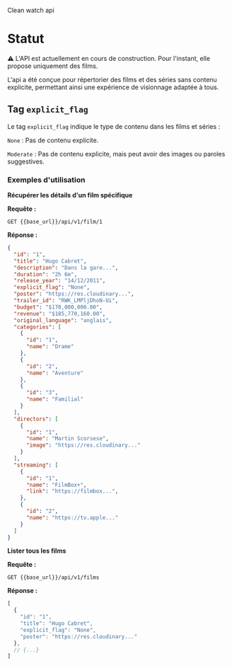 Clean watch api
# Statut
⚠️ L'API est actuellement en cours de construction. Pour l'instant, elle propose uniquement des films.

L'api a été conçue pour répertorier des films et des séries sans contenu explicite, permettant ainsi une expérience de visionnage adaptée à tous.

## Tag `explicit_flag`
Le tag `explicit_flag` indique le type de contenu dans les films et séries :

`None` : Pas de contenu explicite.

`Moderate` : Pas de contenu explicite, mais peut avoir des images ou paroles suggestives.

### Exemples d'utilisation

**Récupérer les détails d'un film spécifique**

**Requête :**
```http request
GET {{base_url}}/api/v1/film/1
```
**Réponse :**

```json
{
  "id": "1",
  "title": "Hugo Cabret",
  "description": "Dans la gare...",
  "duration": "2h 6m",
  "release_year": "14/12/2011",
  "explicit_flag": "None",
  "poster": "https://res.cloudinary...",
  "trailer_id": "RWK_LMPljDhoN-Ui",
  "budget": "$170,000,000.00",
  "revenue": "$185,770,160.00",
  "original_language": "anglais",
  "categories": [
    {
      "id": "1",
      "name": "Drame"
    },
    {
      "id": "2",
      "name": "Aventure"
    },
    {
      "id": "3",
      "name": "Familial"
    }
  ],
  "directors": [
    {
      "id": "1",
      "name": "Martin Scorsese",
      "image": "https://res.cloudinary..."
    }
  ],
  "streaming": [
    {
      "id": "1",
      "name": "FilmBox+",
      "link": "https://filmbox...",
    },
    {
      "id": "2",
      "name": "https://tv.apple..."
    }
  ]
}
```
**Lister tous les films**

**Requête :**
```http request
GET {{base_url}}/api/v1/films
```
**Réponse :**

```js
[
  {
    "id": "1",
    "title": "Hugo Cabret",
    "explicit_flag": "None",
    "poster": "https://res.cloudinary..."
  },
  // {...}
]
```